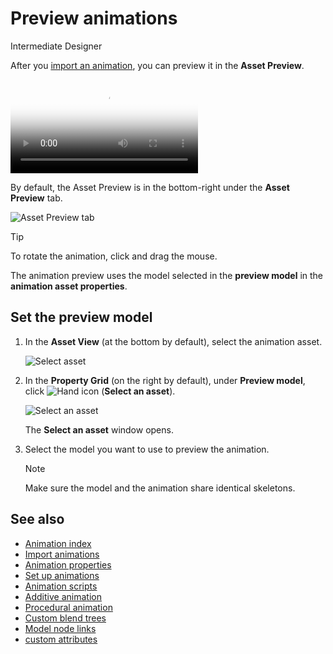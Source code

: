# Preview animations

<span class="label label-doc-level">Intermediate</span>
<span class="label label-doc-audience">Designer</span>

After you [import an animation](import-animations.md), you can preview it in the **Asset Preview**.

<p>
<video autoplay loop class="responsive-video" poster="media\animations-import-animations-animation-preview.jpg">
       <source src="media\animations-import-animations-animation-preview.mp4" type="video/mp4">
</video>
</p>

By default, the Asset Preview is in the bottom-right under the **Asset Preview** tab.

![Asset Preview tab](media/animations-import-animations-asset-preview-tab.png)

>[!Tip]
>To rotate the animation, click and drag the mouse.

The animation preview uses the model selected in the **preview model** in the **animation asset properties**.

## Set the preview model

1. In the **Asset View** (at the bottom by default), select the animation asset.

    ![Select asset](media/select-asset.png)

2. In the **Property Grid** (on the right by default), under **Preview model**, click ![Hand icon](../game-studio/media/hand-icon.png) (**Select an asset**).

    ![Select an asset](media/pick-an-asset-up.png)

    The **Select an asset** window opens.

3. Select the model you want to use to preview the animation.

    >[!Note]
    >Make sure the model and the animation share identical skeletons.

## See also

* [Animation index](index.md)
* [Import animations](import-animations.md)
* [Animation properties](animation-properties.md)
* [Set up animations](set-up-animations.md)
* [Animation scripts](animation-scripts.md)
* [Additive animation](additive-animation.md)
* [Procedural animation](procedural-animation.md)
* [Custom blend trees](custom-blend-trees.md)
* [Model node links](model-node-links.md)
* [custom attributes](custom-attributes.md)